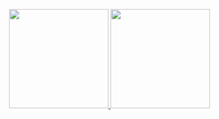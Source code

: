 <div align="center">
  <a href="https://github.com/JudsonAlex">
  <img height="180em" src="https://github-readme-stats.vercel.app/api?username=JudsonAlex&show_icons=true&theme=dracula&include_all_commits=true&count_private=true&border_radius=25"/>
  <img height="180em" src="https://github-readme-stats.vercel.app/api/top-langs/?username=JudsonAlex&layout=compact&langs_count=7&theme=dracula&border_radius=25"/>
</div>
